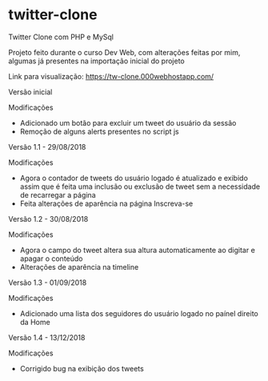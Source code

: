 # twitter-clone
Twitter Clone com PHP e MySql

Projeto feito durante o curso Dev Web, com alterações feitas por mim, algumas já presentes na importação inicial do projeto

Link para visualização: https://tw-clone.000webhostapp.com/

Versão inicial

Modificações

- Adicionado um botão para excluir um tweet do usuário da sessão
- Remoção de alguns alerts presentes no script js

Versão 1.1 - 29/08/2018

Modificações

- Agora o contador de tweets do usuário logado é atualizado e exibido assim que é feita uma inclusão ou exclusão de tweet sem a necessidade de recarregar a página
- Feita alterações de aparência na página Inscreva-se

Versão 1.2 - 30/08/2018

Modificações

- Agora o campo do tweet altera sua altura automaticamente ao digitar e apagar o conteúdo
- Alterações de aparência na timeline

Versão 1.3 - 01/09/2018

Modificações

- Adicionado uma lista dos seguidores do usuário logado no paínel direito da Home

Versão 1.4 - 13/12/2018

Modificações

- Corrigido bug na exibição dos tweets
